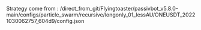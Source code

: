 Strategy come from : /direct_from_git/Flyingtoaster/passivbot_v5.8.0-main/configs/particle_swarm/recursive/longonly_01_lessAU/ONEUSDT_20221030062757_604d9/config.json